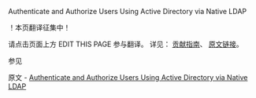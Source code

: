  Authenticate and Authorize Users Using Active Directory via Native LDAP

 ！本页翻译征集中！

请点击页面上方 EDIT THIS PAGE 参与翻译。
详见：
[贡献指南]( https://github.com/JinMuInfo/MongoDB-Manual-zh/blob/master/CONTRIBUTING.md )、
[原文链接](  https://docs.mongodb.com/manual/tutorial/authenticate-nativeldap-activedirectory/  )。

 参见

原文 - [Authenticate and Authorize Users Using Active Directory via Native LDAP]( https://docs.mongodb.com/manual/tutorial/authenticate-nativeldap-activedirectory/ )

